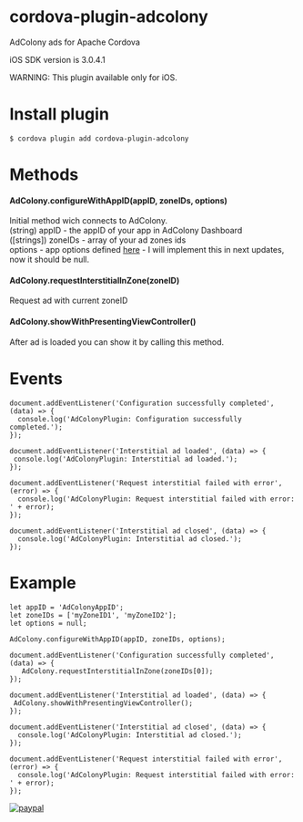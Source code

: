 # cordova-plugin-adcolony
AdColony ads for Apache Cordova

iOS SDK version is 3.0.4.1

WARNING: This plugin available only for iOS.

# Install plugin

```
$ cordova plugin add cordova-plugin-adcolony
```

# Methods

#### AdColony.configureWithAppID(appID, zoneIDs, options)  
Initial method wich connects to AdColony.  
(string) appID - the appID of your app in AdColony Dashboard  
([strings]) zoneIDs - array of your ad zones ids  
options - app options defined [here](https://adcolony-www-common.s3.amazonaws.com/Appledoc/3.1.0/Classes/AdColonyAppOptions.html) - I will implement this in next updates, now it should be null.

#### AdColony.requestInterstitialInZone(zoneID)  
Request ad with current zoneID

#### AdColony.showWithPresentingViewController()
After ad is loaded you can show it by calling this method.

# Events

```
document.addEventListener('Configuration successfully completed', (data) => {  
  console.log('AdColonyPlugin: Configuration successfully completed.');
});
```
```
document.addEventListener('Interstitial ad loaded', (data) => {
 console.log('AdColonyPlugin: Interstitial ad loaded.');
});
```
```
document.addEventListener('Request interstitial failed with error', (error) => {
  console.log('AdColonyPlugin: Request interstitial failed with error: ' + error);
});
```
```
document.addEventListener('Interstitial ad closed', (data) => {
  console.log('AdColonyPlugin: Interstitial ad closed.');
});
```

# Example

```
let appID = 'AdColonyAppID';
let zoneIDs = ['myZoneID1', 'myZoneID2'];
let options = null;

AdColony.configureWithAppID(appID, zoneIDs, options);

document.addEventListener('Configuration successfully completed', (data) => {  
   AdColony.requestInterstitialInZone(zoneIDs[0]);
});

document.addEventListener('Interstitial ad loaded', (data) => {
 AdColony.showWithPresentingViewController();
});

document.addEventListener('Interstitial ad closed', (data) => {
  console.log('AdColonyPlugin: Interstitial ad closed.');
});

document.addEventListener('Request interstitial failed with error', (error) => {
  console.log('AdColonyPlugin: Request interstitial failed with error: ' + error);
});

```

[![paypal](https://www.paypalobjects.com/en_US/i/btn/btn_donateCC_LG.gif)](https://www.paypal.com/cgi-bin/webscr?cmd=_s-xclick&hosted_button_id=QVU9KQVD2VZML)